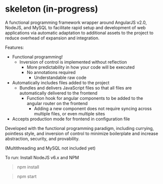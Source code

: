 # skeleton (in-progress)

A functional programming framework wrapper around AngularJS v2.0, NodeJS, and MySQL to facilitate rapid setup and development of web applications via automatic adaptation to additional assets to the project to reduce overhead of expansion and integration.


Features:

- Functional programming!
  - Inversion of control is implemented without reflection
    - More predictability in how your code will be executed
    - No annotations required
      - Understandable raw code
- Automatically includes files added to the project
  - Bundles and delivers JavaScript files so that all files are automatically delivered to the frontend
    - Function hook for angular components to be added to the angular router on the frontend
      - Adding a new component does not require syncing across multiple files, or even multiple sites
- Accepts production mode for frontend in configuration file


Developed with the functional programming paradigm, including currying, pointless style, and inversion of control to minimize boilerplate and increase abstraction, security, and provability.

(Multithreading and MySQL not included yet)

To run:
Install NodeJS v6.x and NPM
> npm install

> npm start
